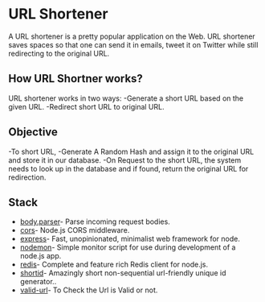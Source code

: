 # URL Shortener

A URL shortener is a pretty popular application on the Web. URL shortener saves spaces so that one can send it in emails, tweet it on Twitter while still redirecting to the original URL.

## How URL Shortner works?

URL shortener works in two ways:
-Generate a short URL based on the given URL.
-Redirect short URL to original URL.

## Objective

-To short URL, 
-Generate A Random Hash and assign it to the original URL and store it in our database. 
-On Request to the short URL, the system needs to look up in the database and if found, return the original URL for redirection.

## Stack

- [body.parser](https://www.npmjs.com/package/body-parser)- Parse incoming request bodies.
- [cors](https://www.npmjs.com/package/cors)- Node.js CORS middleware.
- [express](https://www.npmjs.com/package/express)- Fast, unopinionated, minimalist web framework for node.
- [nodemon](https://www.npmjs.com/package/nodemon)- Simple monitor script for use during development of a node.js app.
- [redis](https://www.npmjs.com/package/redis)- Complete and feature rich Redis client for node.js.
- [shortid](https://www.npmjs.com/package/shortid)- Amazingly short non-sequential url-friendly unique id generator..
- [valid-url](https://www.npmjs.com/package/valid-url)- To Check the Url is Valid or not.


